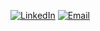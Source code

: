 [![LinkedIn](https://img.shields.io/badge/LinkedIn-0A66C2?style=flat&logo=linkedin&logoColor=white)](https://www.linkedin.com/in/abeer-abd-elhameed/)
[![Email](https://img.shields.io/badge/Email-0078D4?style=flat&logo=gmail&logoColor=white)](mailto:abeerseada148@gmail.com)
